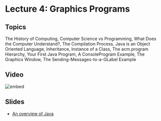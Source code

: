 # Lecture 4: Graphics Programs

## Topics

The History of Computing, Computer Science vs Programming, What Does the Computer Understand?, The Compilation Process, Java is an Object Oriented Language, Inheritance, Instance of a Class, The acm.program Hierarchy, Your First Java Program, A ConsoleProgram Example, The Graphics Window, The Sending-Messages-to-a-GLabel Example

## Video

![embed](https://www.youtube.com/embed/nWheM30THaY)

## Slides

* [An overview of Java](04-java.pdf)
